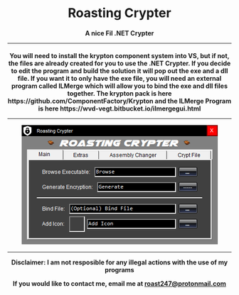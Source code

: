<h1 align="center">Roasting Crypter</h1>

<h4 align="center"> A nice Fil .NET Crypter
<hr></h4>
<h4 align="center">
You will need to install the krypton component system into VS, but if not, the files are already created for you to use the .NET Crypter. If you decide to edit the program and build the solution it will pop out the exe and a dll file. If you want it to only have the exe file, you will need an external program called ILMerge which will allow you to bind the exe and dll files together. The krypton pack is here https://github.com/ComponentFactory/Krypton and the ILMerge Program is here https://wvd-vegt.bitbucket.io/ilmergegui.html
  <hr>
<img src="https://raw.githubusercontent.com/roast247/.NET-Crypter/main/Roasting%20Crypter.png">
<hr>
Disclaimer: I am not resposible for any illegal actions with the use of my programs
  
  If you would like to contact me, email me at roast247@protonmail.com
</h4>

